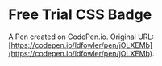 # Free Trial CSS Badge

A Pen created on CodePen.io. Original URL: [https://codepen.io/ldfowler/pen/jOLXEMb](https://codepen.io/ldfowler/pen/jOLXEMb).


